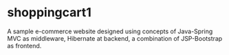 # shoppingcart1
A sample e-commerce website designed using concepts of Java-Spring MVC as middleware, Hibernate at backend, a combination of JSP-Bootstrap as frontend.
